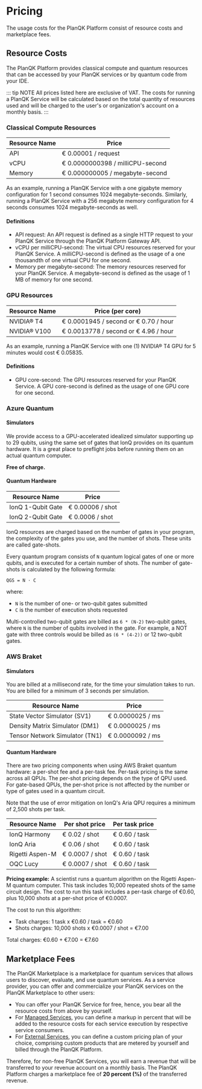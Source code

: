 # Pricing

The usage costs for the PlanQK Platform consist of resource costs and marketplace fees.

## Resource Costs

The PlanQK Platform provides classical compute and quantum resources that can be accessed by your PlanQK services or by quantum code from your IDE.

::: tip NOTE
All prices listed here are exclusive of VAT.
The costs for running a PlanQK Service will be calculated based on the total quantity of resources used and will be charged to the user's or organization's account on a monthly basis.
:::

### Classical Compute Resources

| Resource Name | Price                            |
|---------------|----------------------------------|
| API           | € 0.00001 / request              |
| vCPU          | € 0.0000000398 / milliCPU-second |
| Memory        | € 0.000000005 / megabyte-second  |

As an example, running a PlanQK Service with a one gigabyte memory configuration for 1 second consumes 1024 megabyte-seconds.
Similarly, running a PlanQK Service with a 256 megabyte memory configuration for 4 seconds consumes 1024 megabyte-seconds as well.

#### Definitions

* API request:
  An API request is defined as a single HTTP request to your PlanQK Service through the PlanQK Platform Gateway API.
* vCPU per milliCPU-second:
  The virtual CPU resources reserved for your PlanQK Service. A milliCPU-second is defined as the usage of a one thousandth of one virtual CPU for one second.
* Memory per megabyte-second:
  The memory resources reserved for your PlanQK Service. A megabyte-second is defined as the usage of 1 MB of memory for one second.

### GPU Resources

| Resource Name | Price (per core)                      |
|---------------|---------------------------------------|
| NVIDIA® T4    | € 0.0001945 / second or € 0.70 / hour |
| NVIDIA® V100  | € 0.0013778 / second or € 4.96 / hour |

As an example, running a PlanQK Service with one (1) NVIDIA® T4 GPU for 5 minutes would cost € 0.05835.

#### Definitions

* GPU core-second:
  The GPU resources reserved for your PlanQK Service. A GPU core-second is defined as the usage of one GPU core for one second.

### Azure Quantum

#### Simulators

We provide access to a GPU-accelerated idealized simulator supporting up to 29 qubits, using the same set of gates that IonQ provides on its quantum hardware.
It is a great place to preflight jobs before running them on an actual quantum computer.

**Free of charge.**

#### Quantum Hardware

| Resource Name     | Price            |
|-------------------|------------------|
| IonQ 1-Qubit Gate | € 0.00006 / shot |
| IonQ 2-Qubit Gate | € 0.0006 / shot  |

IonQ resources are charged based on the number of gates in your program, the complexity of the gates you use, and the number of shots.
These units are called gate-shots.

Every quantum program consists of `N` quantum logical gates of one or more qubits, and is executed for a certain number of shots.
The number of gate-shots is calculated by the following formula:

`QGS = N ⋅ C`

where:

* `N` is the number of one- or two-qubit gates submitted
* `C` is the number of execution shots requested

Multi-controlled two-qubit gates are billed as `6 * (N-2)` two-qubit gates, where `N` is the number of qubits involved in the gate.
For example, a NOT gate with three controls would be billed as `(6 * (4-2))` or 12 two-qubit gates.

### AWS Braket 

#### Simulators

You are billed at a millisecond rate, for the time your simulation takes to run.
You are billed for a minimum of 3 seconds per simulation.

| Resource Name                  | Price            |
|--------------------------------|------------------|
| State Vector Simulator (SV1)   | € 0.0000025 / ms |
| Density Matrix Simulator (DM1) | € 0.0000025 / ms |
| Tensor Network Simulator (TN1) | € 0.0000092 / ms |

#### Quantum Hardware

There are two pricing components when using AWS Braket quantum hardware: a per-shot fee and a per-task fee.
Per-task pricing is the same across all QPUs.
The per-shot pricing depends on the type of QPU used.
For gate-based QPUs, the per-shot price is not affected by the number or type of gates used in a quantum circuit.

Note that the use of error mitigation on IonQ's Aria QPU requires a minimum of 2,500 shots per task.

| Resource Name   | Per shot price  | Per task price |
|-----------------|-----------------|----------------|
| IonQ Harmony    | € 0.02 / shot   | € 0.60 / task  |
| IonQ Aria       | € 0.06 / shot   | € 0.60 / task  |
| Rigetti Aspen-M | € 0.0007 / shot | € 0.60 / task  |
| OQC Lucy        | € 0.0007 / shot | € 0.60 / task  |


**Pricing example:**
A scientist runs a quantum algorithm on the Rigetti Aspen-M quantum computer.
This task includes 10,000 repeated shots of the same circuit design.
The cost to run this task includes a per-task charge of €0.60, plus 10,000 shots at a per-shot price of €0.0007.

The cost to run this algorithm:

- Task charges: 1 task x €0.60 / task = €0.60
- Shots charges: 10,000 shots x €0.0007 / shot = €7.00

Total charges: €0.60 + €7.00 = €7.60

## Marketplace Fees

The PlanQK Marketplace is a marketplace for quantum services that allows users to discover, evaluate, and use quantum services.
As a service provider, you can offer and commercialize your PlanQK services on the PlanQK Marketplace to other users:

* You can offer your PlanQK Service for free, hence, you bear all the resource costs from above by yourself.
* For [Managed Services](../service-platform/managed-services.md), you can define a markup in percent that will be added to the resource costs for each service execution by respective service consumers.
* For [External Services](../service-platform/external-services.md), you can define a custom pricing plan of your choice, comprising custom products that are metered by yourself and billed through the PlanQK Platform.

Therefore, for non-free PlanQK Services, you will earn a revenue that will be transferred to your revenue account on a monthly basis.
The PlanQK Platform charges a marketplace fee of **20 percent (%)** of the transferred revenue.
